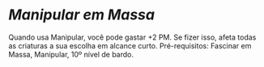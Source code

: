 # *Manipular em Massa*

Quando usa Manipular, você pode gastar +2 PM. Se fizer isso, afeta todas as criaturas a sua escolha em alcance curto. Pré-requisitos: Fascinar em Massa, Manipular, 10º nível de bardo.